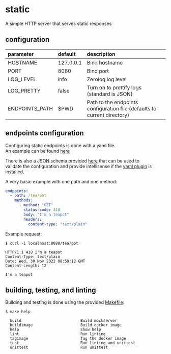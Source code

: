 # static

A simple HTTP server that serves static responses

## configuration

| parameter      | default   | description                                                               |
|:---------------|:----------|:--------------------------------------------------------------------------|
| HOSTNAME       | 127.0.0.1 | Bind hostname                                                             |
| PORT           | 8080      | Bind port                                                                 |
| LOG_LEVEL      | info      | Zerolog log level                                                         |
| LOG_PRETTY     | false     | Turn on to prettify logs (standard is JSON)                               |
| ENDPOINTS_PATH | $PWD      | Path to the endpoints configuration file (defaults to current directory)  |

## endpoints configuration

Configuring static endpoints is done with a yaml file.  
An example can be found [here](example/endpoints.yaml)

There is also a JSON schema provided [here](example/schema.json) that can be used to  
validate the configuration and provide intellisense if the [yaml plugin](https://marketplace.visualstudio.com/items?itemName=redhat.vscode-yaml) is installed.

A very basic example with one path and one method:

```yaml
endpoints:
  - path: /tea/pot
    methods:
      - method: "GET"
        status-code: 418
        body: "I'm a teapot"
        headers:
          content-type: "text/plain"
```

Example request:

```log
$ curl -i localhost:8080/tea/pot

HTTP/1.1 418 I'm a teapot
Content-Type: text/plain
Date: Wed, 30 Nov 2022 08:59:12 GMT
Content-Length: 12

I'm a teapot
```

## building, testing, and linting

Building and testing is done using the provided [Makefile](Makefile):

```shell
$ make help
                                                                                                                                              
  build                          Build mockserver
  buildimage                     Build docker image
  help                           Show help
  lint                           Run linting
  tagimage                       Tag the docker image
  test                           Run linting and unittest
  unittest                       Run unittest
```
